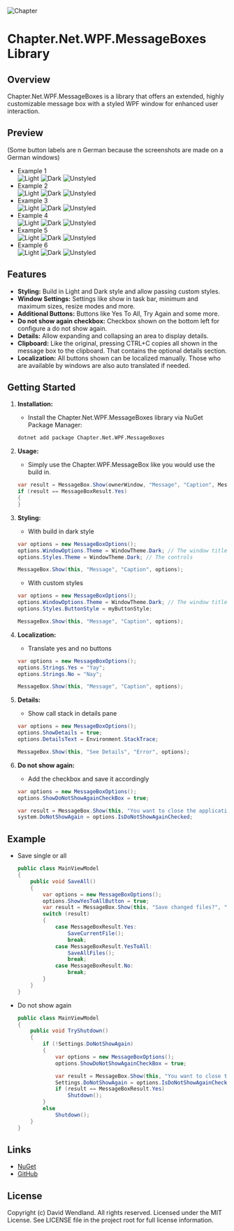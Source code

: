 ![Chapter](https://raw.githubusercontent.com/dwndland/Chapter.Net.WPF.MessageBoxes/master/Icon.png)

# Chapter.Net.WPF.MessageBoxes Library

## Overview
Chapter.Net.WPF.MessageBoxes is a library that offers an extended, highly customizable message box with a styled WPF window for enhanced user interaction.

## Preview
(Some button labels are n German because the screenshots are made on a German windows)
* Example 1  
![Light](https://raw.githubusercontent.com/dwndland/Chapter.Net.WPF.MessageBoxes/master/Images/1_Light.png) ![Dark](https://raw.githubusercontent.com/dwndland/Chapter.Net.WPF.MessageBoxes/master/Images/1_Dark.png) ![Unstyled](https://raw.githubusercontent.com/dwndland/Chapter.Net.WPF.MessageBoxes/master/Images/1_Native.png)
* Example 2  
![Light](https://raw.githubusercontent.com/dwndland/Chapter.Net.WPF.MessageBoxes/master/Images/2_Light.png) ![Dark](https://raw.githubusercontent.com/dwndland/Chapter.Net.WPF.MessageBoxes/master/Images/2_Dark.png) ![Unstyled](https://raw.githubusercontent.com/dwndland/Chapter.Net.WPF.MessageBoxes/master/Images/2_Native.png)
* Example 3  
![Light](https://raw.githubusercontent.com/dwndland/Chapter.Net.WPF.MessageBoxes/master/Images/3_Light.png) ![Dark](https://raw.githubusercontent.com/dwndland/Chapter.Net.WPF.MessageBoxes/master/Images/3_Dark.png) ![Unstyled](https://raw.githubusercontent.com/dwndland/Chapter.Net.WPF.MessageBoxes/master/Images/3_Native.png)
* Example 4  
![Light](https://raw.githubusercontent.com/dwndland/Chapter.Net.WPF.MessageBoxes/master/Images/4_Light.png) ![Dark](https://raw.githubusercontent.com/dwndland/Chapter.Net.WPF.MessageBoxes/master/Images/4_Dark.png) ![Unstyled](https://raw.githubusercontent.com/dwndland/Chapter.Net.WPF.MessageBoxes/master/Images/4_Native.png)
* Example 5  
![Light](https://raw.githubusercontent.com/dwndland/Chapter.Net.WPF.MessageBoxes/master/Images/5_Light.png) ![Dark](https://raw.githubusercontent.com/dwndland/Chapter.Net.WPF.MessageBoxes/master/Images/5_Dark.png) ![Unstyled](https://raw.githubusercontent.com/dwndland/Chapter.Net.WPF.MessageBoxes/master/Images/5_Native.png)
* Example 6  
![Light](https://raw.githubusercontent.com/dwndland/Chapter.Net.WPF.MessageBoxes/master/Images/6_Light.png) ![Dark](https://raw.githubusercontent.com/dwndland/Chapter.Net.WPF.MessageBoxes/master/Images/6_Dark.png) ![Unstyled](https://raw.githubusercontent.com/dwndland/Chapter.Net.WPF.MessageBoxes/master/Images/6_Native.png)

## Features
- **Styling:** Build in Light and Dark style and allow passing custom styles.
- **Window Settings:** Settings like show in task bar, minimum and maximum sizes, resize modes and more.
- **Additional Buttons:** Buttons like Yes To All, Try Again and some more.
- **Do not show again checkbox:** Checkbox shown on the bottom left for configure a do not show again.
- **Details:** Allow expanding and collapsing an area to display details.
- **Clipboard:** Like the original, pressing CTRL+C copies all shown in the message box to the clipboard. That contains the optional details section.
- **Localization:** All buttons shown can be localized manually. Those who are available by windows are also auto translated if needed.

## Getting Started

1. **Installation:**
    - Install the Chapter.Net.WPF.MessageBoxes library via NuGet Package Manager:
    ```bash
    dotnet add package Chapter.Net.WPF.MessageBoxes
    ```

2. **Usage:**
    - Simply use the Chapter.WPF.MessageBox like you would use the build in.
    ```csharp
    var result = MessageBox.Show(ownerWindow, "Message", "Caption", MessageBoxButtons.YesNo);
    if (result == MessageBoxResult.Yes)
    {
    }
    ```

3. **Styling:**
    - With build in dark style
    ```csharp
    var options = new MessageBoxOptions();
    options.WindowOptions.Theme = WindowTheme.Dark; // The window title bar
    options.Styles.Theme = WindowTheme.Dark; // The controls
    
    MessageBox.Show(this, "Message", "Caption", options);
    ```
    - With custom styles
    ```csharp
    var options = new MessageBoxOptions();
    options.WindowOptions.Theme = WindowTheme.Dark; // The window title bar
    options.Styles.ButtonStyle = myButtonStyle;
    
    MessageBox.Show(this, "Message", "Caption", options);
    ```

4. **Localization:**
    - Translate yes and no buttons
    ```csharp
    var options = new MessageBoxOptions();
    options.Strings.Yes = "Yay";
    options.Strings.No = "Nay";
    
    MessageBox.Show(this, "Message", "Caption", options);
    ```

5. **Details:**
    - Show call stack in details pane
    ```csharp
    var options = new MessageBoxOptions();
    options.ShowDetails = true;
    options.DetailsText = Environment.StackTrace;
    
    MessageBox.Show(this, "See Details", "Error", options);
    ```

6. **Do not show again:**
    - Add the checkbox and save it accordingly
    ```csharp
    var options = new MessageBoxOptions();
    options.ShowDoNotShowAgainCheckBox = true;
    
    var result = MessageBox.Show(this, "You want to close the application?", "Close", options);
    system.DoNotShowAgain = options.IsDoNotShowAgainChecked;
    ```

## Example
- Save single or all
    ```csharp
    public class MainViewModel
    {
        public void SaveAll()
        {
            var options = new MessageBoxOptions();
            options.ShowYesToAllButton = true;
            var result = MessageBox.Show(this, "Save changed files?", "Save", MessageBoxButtons.YesNo, options);
            switch (result)
            {
                case MessageBoxResult.Yes:
                    SaveCurrentFile();
                    break;
                case MessageBoxResult.YesToAll:
                    SaveAllFiles();
                    break;
                case MessageBoxResult.No:
                    break;
            }
        }
    }
    ```

- Do not show again
    ```csharp
    public class MainViewModel
    {
        public void TryShutdown()
        {
            if (!Settings.DoNotShowAgain)
            {
                var options = new MessageBoxOptions();
                options.ShowDoNotShowAgainCheckBox = true;
    
                var result = MessageBox.Show(this, "You want to close the application?", "Close", options);
                Settings.DoNotShowAgain = options.IsDoNotShowAgainChecked;
                if (result == MessageBoxResult.Yes)
                    Shutdown();
            }
            else
                Shutdown();
        }
    }
    ```

## Links
* [NuGet](https://www.nuget.org/packages/Chapter.Net.WPF.MessageBoxes)
* [GitHub](https://github.com/dwndland/Chapter.Net.WPF.MessageBoxes)

## License
Copyright (c) David Wendland. All rights reserved.
Licensed under the MIT License. See LICENSE file in the project root for full license information.
